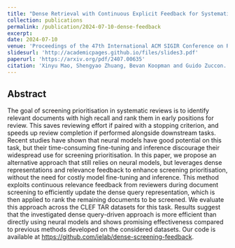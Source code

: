 ```yaml
---
title: "Dense Retrieval with Continuous Explicit Feedback for Systematic Review Screening Prioritisation"
collection: publications
permalink: /publication/2024-07-10-dense-feedback
excerpt: 
date: 2024-07-10
venue: 'Proceedings of the 47th International ACM SIGIR Conference on Research and Development in Information Retrieval (SIGIR)'
slidesurl: 'http://academicpages.github.io/files/slides3.pdf'
paperurl: 'https://arxiv.org/pdf/2407.00635'
citation: 'Xinyu Mao, Shengyao Zhuang, Bevan Koopman and Guido Zuccon. 2024. Dense Retrieval with Continuous Explicit Feedback for Systematic Review Screening Prioritisation. In Proceedings of the 47th International ACM SIGIR Conference on Research and Development in Information Retrieval (SIGIR 2024).'
---
```

## Abstract
The goal of screening prioritisation in systematic reviews is to identify relevant documents with high recall and rank them in early positions for review. This saves reviewing effort if paired with a stopping criterion, and speeds up review completion if performed alongside downstream tasks. Recent studies have shown that neural models have good potential on this task, but their time-consuming fine-tuning and inference discourage their widespread use for screening prioritisation. In this paper, we propose an alternative approach that still relies on neural models, but leverages dense representations and relevance feedback to enhance screening prioritisation, without the need for costly model fine-tuning and inference. This method exploits continuous relevance feedback from reviewers during document screening to efficiently update the dense query representation, which is then applied to rank the remaining documents to be screened. We evaluate this approach across the CLEF TAR datasets for this task. Results suggest that the investigated dense query-driven approach is more efficient than directly using neural models and shows promising effectiveness compared to previous methods developed on the considered datasets. Our code is available at https://github.com/ielab/dense-screening-feedback.
